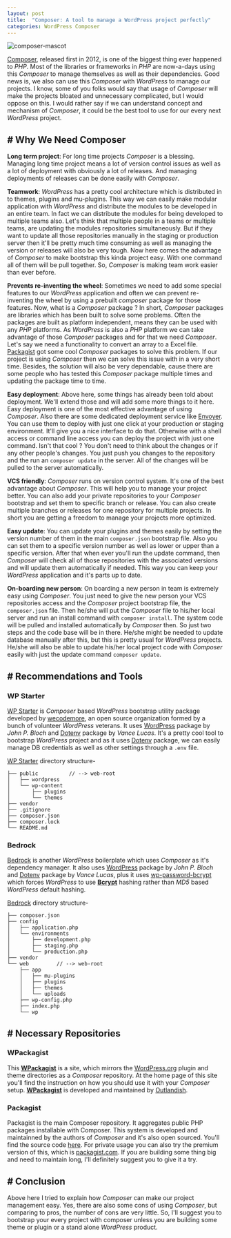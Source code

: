 ```yaml
---
layout: post
title:  "Composer: A tool to manage a WordPress project perfectly"
categories: WordPress Composer
---
```

![composer-mascot](https://getcomposer.org/img/logo-composer-transparent5.png?style=center-image)

[Composer](https://getcomposer.org/), released first in 2012, is one of the biggest thing ever happened to *PHP*. Most of the libraries or frameworks in *PHP* are now-a-days using this *Composer* to manage themselves as well as their dependencies. Good news is, we also can use this *Composer* with *WordPress* to manage our projects. I know, some of you folks would say that usage of *Composer* will make the projects bloated and unnecessary complicated, but I would oppose on this. I would rather say if we can understand concept and mechanism of *Composer*, it could be the best tool to use for our every next *WordPress* project.

## \# Why We Need Composer

**Long term project**: For long time projects *Composer* is a blessing. Managing long time project means a lot of version control issues as well as a lot of deployment with obviously a lot of releases. And managing deployments of releases can be done easily with *Composer*.

**Teamwork**: *WordPress* has a pretty cool architecture which is distributed in to themes, plugins and mu-plugins. This way we can easily make modular application with *WordPress* and distribute the modules to be developed in an entire team. In fact we can distribute the modules for being developed to multiple teams also. Let's think that multiple people in a teams or multiple teams, are updating the modules repositories simultaneously. But if they want to update all those repositories manually in the staging or production server then it'll be pretty much time consuming as well as managing the version or releases will also be very tough. Now here comes the advantage of *Composer* to make bootstrap this kinda project easy. With one command all of them will be pull together. So, *Composer* is making team work easier than ever before.

**Prevents re-inventing the wheel**: Sometimes we need to add some special features to our *WordPress* application and often we can prevent re-inventing the wheel by using a prebuilt *composer* package for those features. Now, what is a *Composer* package ? In short, *Composer* packages are libraries which has been built to solve some problems. Often the packages are built as platform independent, means they can be used with any *PHP* platforms. As *WordPress* is also a *PHP* platform we can take advantage of those *Composer* packages and for that we need *Composer*. Let's say we need a functionality to convert an array to a Excel file. [Packagist](http://packagist.org/) got some cool *Composer* packages to solve this problem. If our project is using *Composer* then we can solve this issue with in a very short time. Besides, the solution will also be very dependable, cause there are some people who has tested this *Composer* package multiple times and updating the package time to time.

**Easy deployment**: Above here, some things has already been told about deployment. We'll extend those and will add some more things to it here. Easy deployment is one of the most effective advantage of using *Composer*. Also there are some dedicated deployment service like [Envoyer](https://envoyer.io/). You can use them to deploy with just one click at your production or staging environment. It'll give you a nice interface to do that. Otherwise with a shell access or command line access you can deploy the project with just one command. Isn't that cool ? You don't need to think about the changes or if any other people's changes. You just push you changes to the repository and the run an `composer update` in the server. All of the changes will be pulled to the server automatically. 

**VCS friendly**: *Composer* runs on version control system. It's one of the best advantage about *Composer*. This will help you to manage your project better. You can also add your private repositories to your *Composer* bootstrap and set them to specific branch or release. You can also create multiple branches or releases for one repository for multiple projects. In short you are getting a freedom to manage your projects more optimized.

**Easy update**: You can update your plugins and themes easily by setting the version number of them in the main `composer.json` bootstrap file. Also you can set them to a specific version number as well as lower or upper than a specific version. After that when ever you'll run the update command, then *Composer* will check all of those repositories with the associated versions and will update them automatically if needed. This way you can keep your *WordPress* application and it's parts up to date.

**On-boarding new person**: On boarding a new person in team is extremely easy using *Composer*. You just need to give the new person your VCS repositories access and the *Composer* project bootstrap file, the `composer.json` file. Then he/she will put the *Composer* file to his/her local server and run an install command with `composer install`. The system code will be pulled and installed automatically by *Composer* then. So just two steps and the code base will be in there. He/she might be needed to update database manually after this, but this is pretty usual for *WordPress* projects. He/she will also be able to update his/her local project code with *Composer* easily with just the update command `composer update`.

## \# Recommendations and Tools

### **WP Starter**
[WP Starter](http://wecodemore.github.io/wpstarter/) is *Composer* based *WordPress* bootstrap utility package developed by  [wecodemore](https://github.com/wecodemore), an open source organization formed by a bunch of volunteer *WordPress* veterans. It uses [WordPress](https://github.com/johnpbloch/wordpress) package by *John P. Bloch* and [Dotenv](https://github.com/vlucas/phpdotenv) package by *Vance Lucas*. It's a pretty cool tool to bootstrap *WordPress* project and as it uses [Dotenv](https://github.com/vlucas/phpdotenv) package, we can easily manage DB credentials as well as other settings through a `.env` file. 

[WP Starter](http://wecodemore.github.io/wpstarter/) directory structure-

```
├── public          // --> web-root
│   ├── wordpress
│   └── wp-content
│       ├── plugins
│       └── themes
├── vendor
├── .gitignore
├── composer.json
├── composer.lock
└── README.md
```

### **Bedrock**
[Bedrock](https://roots.io/bedrock/) is another *WordPress* boilerplate which uses *Composer* as it's dependency manager. It also uses [WordPress](https://github.com/johnpbloch/wordpress) package by *John P. Bloch* and [Dotenv](https://github.com/vlucas/phpdotenv) package by *Vance Lucas*, plus it uses [wp-password-bcrypt](https://github.com/roots/wp-password-bcrypt) which forces *WordPress* to use [**Bcrypt**](https://en.wikipedia.org/wiki/Bcrypt) hashing rather than *MD5* based *WordPress* default hashing.

[Bedrock](https://roots.io/bedrock/) directory structure-

```
├── composer.json
├── config
│   ├── application.php
│   └── environments
│       ├── development.php
│       ├── staging.php
│       └── production.php
├── vendor
└── web         // --> web-root
    ├── app
    │   ├── mu-plugins
    │   ├── plugins
    │   ├── themes
    │   └── uploads
    ├── wp-config.php
    ├── index.php
    └── wp
```

## \# Necessary Repositories

### **WPackagist**
This [**WPackagist**](https://wpackagist.org/) is a site, which mirrors the [WordPress.org](https://wordpress.org/) plugin and theme directories as a *Composer* repository. At the home page of this site you'll find the instruction on how you should use it with your *Composer* setup. [**WPackagist**](https://wpackagist.org/) is developed and maintained by [Outlandish](https://outlandish.com/).

### **Packagist**
Packagist is the main Composer repository. It aggregates public PHP packages installable with Composer. This system is developed and maintainned by the authors of *Composer* and it's also open sourced. You'll find the source code [here](https://github.com/composer/packagist). For private usage you can also try the premium version of this, which is [packagist.com](https://packagist.com/). If you are building some thing big and need to maintain long, I'll definitely suggest you to give it a try.

## \# Conclusion

Above here I tried to explain how *Composer* can make our project management easy. Yes, there are also some cons of using *Composer*, but comparing to pros, the number of cons are very little. So, I'll suggest you to bootstrap your every project with composer unless you are building some theme or plugin or a stand alone *WordPress* product.